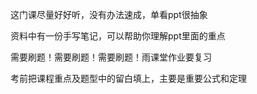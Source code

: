 这门课尽量好好听，没有办法速成，单看ppt很抽象

资料中有一份手写笔记，可以帮助你理解ppt里面的重点

需要刷题！需要刷题！需要刷题！雨课堂作业要复习

考前把课程重点及题型中的留白填上，主要是重要公式和定理